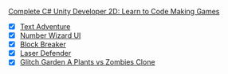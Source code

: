 [Complete C# Unity Developer 2D: Learn to Code Making Games](https://www.udemy.com/unitycourse/)

- [x] [Text Adventure](Text%20Adventure/)
- [x] [Number Wizard UI](NumberWizardUI/)
- [x] [Block Breaker](Block%20Breaker/)
- [x] [Laser Defender](Laser%20Defender/)
- [x] [Glitch Garden A Plants vs Zombies Clone](Glitch%20Garden%20A%20Plants%20vs%20Zombies%20Clone/)
